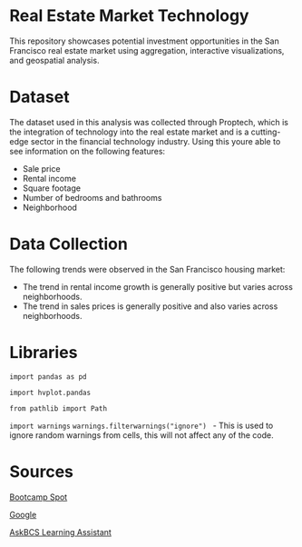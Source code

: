 # Real Estate Market Technology
This repository showcases potential investment opportunities in the San Francisco real estate market using aggregation, interactive visualizations, and geospatial analysis.

# Dataset
The dataset used in this analysis was collected through Proptech, which is the integration of technology into the real estate market and is a cutting-edge sector in the financial technology industry. Using this youre able to see information on the following features:

- Sale price
- Rental income
- Square footage
- Number of bedrooms and bathrooms
- Neighborhood

# Data Collection 
The following trends were observed in the San Francisco housing market:

- The trend in rental income growth is generally positive but varies across neighborhoods.
- The trend in sales prices is generally positive and also varies across neighborhoods.

# Libraries
`import pandas as pd`

`import hvplot.pandas`

`from pathlib import Path`

`import warnings`
`warnings.filterwarnings("ignore") `  -  This is used to ignore random warnings from cells, this will not affect any of the code.

# Sources

[Bootcamp Spot](https://courses.bootcampspot.com/courses/2916/assignments/47568?module_item_id=871794)

[Google](https://www.google.com/)

[AskBCS Learning Assistant](https://courses.bootcampspot.com/courses/2916/external_tools/125)